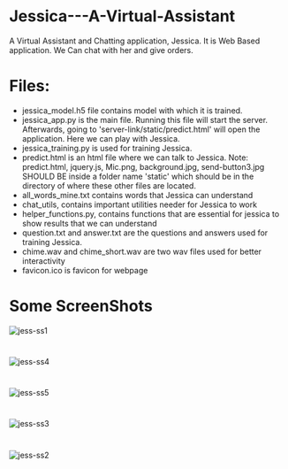# Jessica---A-Virtual-Assistant
A Virtual Assistant and Chatting application, Jessica.
It is Web Based application. We Can chat with her and give orders.


# Files:
- jessica_model.h5 file contains model with which it is trained.
- jessica_app.py is the main file. Running this file will start the server. Afterwards, going to 'server-link/static/predict.html' will open the application. Here we can play with Jessica.
- jessica_training.py is used for training Jessica.
- predict.html is an html file where we can talk to Jessica.
Note: predict.html, jquery.js, Mic.png, background.jpg, send-button3.jpg SHOULD BE inside a folder name 'static' which should be in the directory of where these other files are located.
- all_words_mine.txt contains words that Jessica can understand
- chat_utils, contains important utilities needer for Jessica to work
- helper_functions.py, contains functions that are essential for jessica to show results that we can understand
- question.txt and answer.txt are the questions and answers used for training Jessica.
- chime.wav and chime_short.wav are two wav files used for better interactivity
- favicon.ico is favicon for webpage

# Some ScreenShots
![jess-ss1](https://user-images.githubusercontent.com/37634919/47494172-ade0e780-d86e-11e8-849b-6568756812fd.png)
#
![jess-ss4](https://user-images.githubusercontent.com/37634919/47494975-a589ac00-d870-11e8-8a91-cac22fa94a9a.png)
#
![jess-ss5](https://user-images.githubusercontent.com/37634919/47494976-a6224280-d870-11e8-859f-8b389596ea47.png)
#
![jess-ss3](https://user-images.githubusercontent.com/37634919/47494003-4dea4100-d86e-11e8-84d8-e6af8e54d4a8.png)
#
![jess-ss2](https://user-images.githubusercontent.com/37634919/47494002-4d51aa80-d86e-11e8-86b0-be0d865b43db.png)
